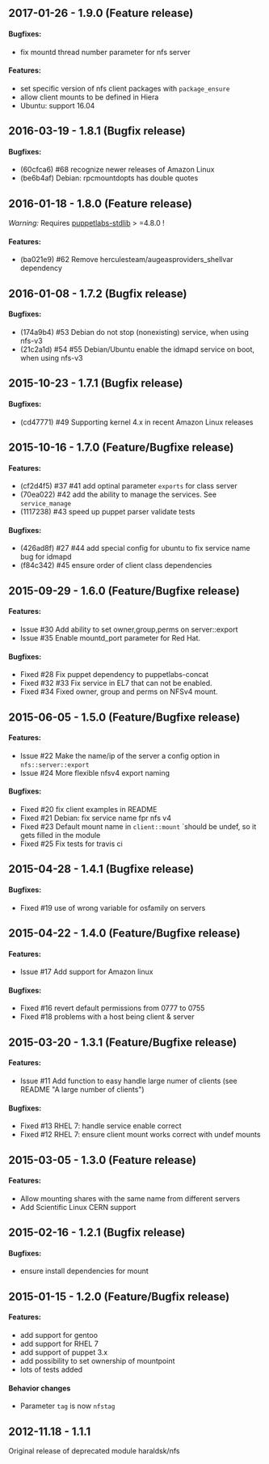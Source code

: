## 2017-01-26 - 1.9.0 (Feature release)

#### Bugfixes:

- fix mountd thread number parameter for nfs server

#### Features:

- set specific version of nfs client packages with `package_ensure`
- allow client mounts to be defined in Hiera
- Ubuntu: support 16.04

## 2016-03-19 - 1.8.1 (Bugfix release)

#### Bugfixes:

- (60cfca6) #68 recognize newer releases of Amazon Linux
- (be6b4af) Debian: rpcmountdopts has double quotes

## 2016-01-18 - 1.8.0 (Feature release)

*Warning:* Requires [puppetlabs-stdlib](https://github.com/puppetlabs/puppetlabs-stdlib) > =4.8.0 !

#### Features:

- (ba021e9) #62 Remove herculesteam/augeasproviders_shellvar dependency

## 2016-01-08 - 1.7.2 (Bugfix release)

#### Bugfixes:

- (174a9b4) #53 Debian do not stop (nonexisting) service, when using nfs-v3
- (21c2a1d) #54 #55 Debian/Ubuntu enable the idmapd service on boot, when using nfs-v3

## 2015-10-23 - 1.7.1 (Bugfix release)

#### Bugfixes:

- (cd47771) #49 Supporting kernel 4.x in recent Amazon Linux releases 

## 2015-10-16 - 1.7.0 (Feature/Bugfixe release)

#### Features:

- (cf2d4f5) #37 #41 add optinal parameter `exports` for class server
- (70ea022) #42 add the ability to manage the services. See `service_manage`
- (1117238) #43 speed up puppet parser validate tests

#### Bugfixes:

- (426ad8f) #27 #44 add special config for ubuntu to fix service name bug for idmapd
- (f84c342) #45 ensure order of client class dependencies

## 2015-09-29 - 1.6.0 (Feature/Bugfixe release)

#### Features:

- Issue #30 Add ability to set owner,group,perms on server::export
- Issue #35 Enable mountd_port parameter for Red Hat.

#### Bugfixes:

- Fixed #28 Fix puppet dependency to puppetlabs-concat
- Fixed #32 #33 Fix service in EL7 that can not be enabled.
- Fixed #34 Fixed owner, group and perms on NFSv4 mount.

## 2015-06-05 - 1.5.0 (Feature/Bugfixe release)

#### Features:

- Issue #22 Make the name/ip of the server a config option in `nfs::server::export`
- Issue #24 More flexible nfsv4 export naming

#### Bugfixes:

- Fixed #20 fix client examples in README
- Fixed #21 Debian: fix service name fpr nfs v4
- Fixed #23 Default mount name in `client::mount` `should be undef, so it gets filled in the module
- Fixed #25 Fix tests for travis ci

## 2015-04-28 - 1.4.1 (Bugfixe release)

#### Bugfixes:

- Fixed #19 use of wrong variable for osfamily on servers

## 2015-04-22 - 1.4.0 (Feature/Bugfixe release)

#### Features:

- Issue #17 Add support for Amazon linux

#### Bugfixes:

- Fixed #16 revert default permissions from 0777 to 0755
- Fixed #18 problems with a host being client & server

## 2015-03-20 - 1.3.1 (Feature/Bugfixe release)

#### Features:

- Issue #11 Add function to easy handle large numer of clients (see README "A large number of clients")

#### Bugfixes:

- Fixed #13 RHEL 7: handle service enable correct
- Fixed #12 RHEL 7: ensure client mount works correct with undef mounts

## 2015-03-05 - 1.3.0 (Feature release)

#### Features:

- Allow mounting shares with the same name from different servers
- Add Scientific Linux CERN support

## 2015-02-16 - 1.2.1 (Bugfix release)

#### Bugfixes:

- ensure install dependencies for mount

## 2015-01-15 - 1.2.0 (Feature/Bugfix release)

#### Features:

- add support for gentoo
- add support for RHEL 7
- add support of puppet 3.x
- add possibility to set ownership of mountpoint
- lots of tests added

#### Behavior changes

- Parameter `tag` is now `nfstag`

## 2012-11.18 - 1.1.1

Original release of deprecated module haraldsk/nfs
